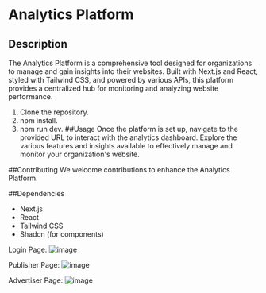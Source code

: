 # Analytics Platform

## Description
The Analytics Platform is a comprehensive tool designed for organizations to manage and gain insights into their websites. Built with Next.js and React, styled with Tailwind CSS, and powered by various APIs, this platform provides a centralized hub for monitoring and analyzing website performance.

1. Clone the repository.
2. npm install.
3. npm run dev.
##Usage
Once the platform is set up, navigate to the provided URL to interact with the analytics dashboard. Explore the various features and insights available to effectively manage and monitor your organization's website.

##Contributing
We welcome contributions to enhance the Analytics Platform.


##Dependencies
* Next.js
* React
* Tailwind CSS
* Shadcn (for components)


Login Page:
![image](https://github.com/Mahdishehady/Analysis-Platform/assets/113033930/99afa576-5ef1-4928-9110-4d2813a7e729)

Publisher Page:
![image](https://github.com/Mahdishehady/Analysis-Platform/assets/113033930/9cddb81d-b553-4719-b754-58bdad724e57)

Advertiser Page:
![image](https://github.com/Mahdishehady/Analysis-Platform/assets/113033930/33b029e2-fce9-4b2b-8a12-7bfadcf0af08)







